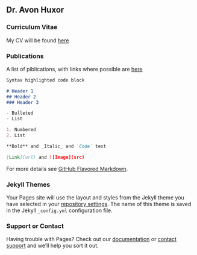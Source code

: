 ## Dr. Avon Huxor

### Curriculum Vitae
My CV will be found [here](https://github.com/huxor/huxor.github.io/edit/master/cv.md)

### Publications
A list of piblications, with links where possible are [here](https://github.com/huxor/huxor.github.io/edit/master/publications.md)

```markdown
Syntax highlighted code block

# Header 1
## Header 2
### Header 3

- Bulleted
- List

1. Numbered
2. List

**Bold** and _Italic_ and `Code` text

[Link](url) and ![Image](src)
```

For more details see [GitHub Flavored Markdown](https://guides.github.com/features/mastering-markdown/).

### Jekyll Themes

Your Pages site will use the layout and styles from the Jekyll theme you have selected in your [repository settings](https://github.com/huxor/huxor.github.io/settings). The name of this theme is saved in the Jekyll `_config.yml` configuration file.

### Support or Contact

Having trouble with Pages? Check out our [documentation](https://help.github.com/categories/github-pages-basics/) or [contact support](https://github.com/contact) and we’ll help you sort it out.
